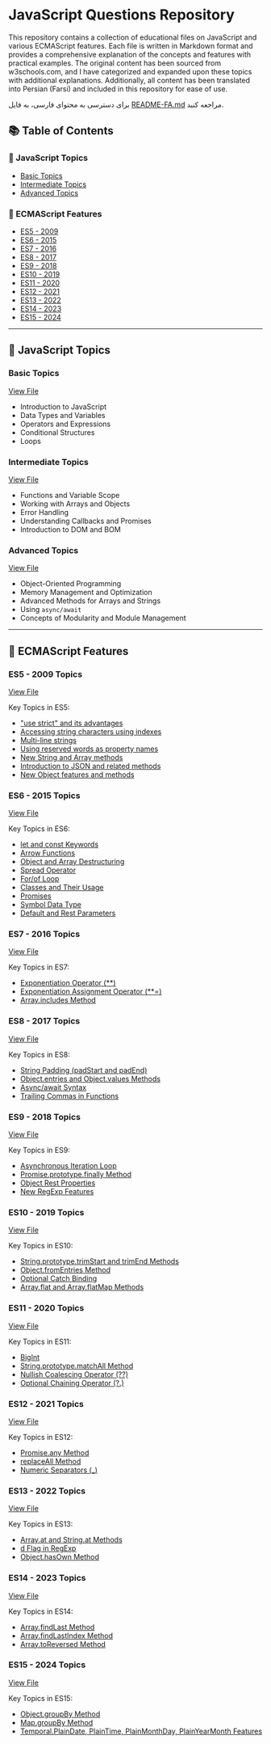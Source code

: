 # JavaScript Questions Repository

This repository contains a collection of educational files on JavaScript and various ECMAScript features. Each file is written in Markdown format and provides a comprehensive explanation of the concepts and features with practical examples. The original content has been sourced from w3schools.com, and I have categorized and expanded upon these topics with additional explanations. Additionally, all content has been translated into Persian (Farsi) and included in this repository for ease of use.

برای دسترسی به محتوای فارسی، به فایل [README-FA.md](README-FA.md) مراجعه کنید.

## 📚 Table of Contents

### 📘 JavaScript Topics
- [Basic Topics](#basic-topics)
- [Intermediate Topics](#intermediate-topics)
- [Advanced Topics](#advanced-topics)

### 🧩 ECMAScript Features
- [ES5 - 2009](#es5---2009-topics)
- [ES6 - 2015](#es6---2015-topics)
- [ES7 - 2016](#es7---2016-topics)
- [ES8 - 2017](#es8---2017-topics)
- [ES9 - 2018](#es9---2018-topics)
- [ES10 - 2019](#es10---2019-topics)
- [ES11 - 2020](#es11---2020-topics)
- [ES12 - 2021](#es12---2021-topics)
- [ES13 - 2022](#es13---2022-topics)
- [ES14 - 2023](#es14---2023-topics)
- [ES15 - 2024](#es15---2024-topics)

---

## 📘 JavaScript Topics

### Basic Topics
[View File](EN/01-basic.md)

- Introduction to JavaScript
- Data Types and Variables
- Operators and Expressions
- Conditional Structures
- Loops

### Intermediate Topics
[View File](EN/02-intermediate.md)

- Functions and Variable Scope
- Working with Arrays and Objects
- Error Handling
- Understanding Callbacks and Promises
- Introduction to DOM and BOM

### Advanced Topics
[View File](EN/03-advance.md)

- Object-Oriented Programming
- Memory Management and Optimization
- Advanced Methods for Arrays and Strings
- Using `async/await`
- Concepts of Modularity and Module Management

---

## 🧩 ECMAScript Features

### ES5 - 2009 Topics
[View File](EN/04-ES5-2009.md)

Key Topics in ES5:
- ["use strict" and its advantages](EN/04-ES5-2009.md#use-strict-in-javascript)
- [Accessing string characters using indexes](EN/04-ES5-2009.md#accessing-string-characters-using-indexes)
- [Multi-line strings](EN/04-ES5-2009.md#multi-line-strings)
- [Using reserved words as property names](EN/04-ES5-2009.md#using-reserved-words-as-property-names)
- [New String and Array methods](EN/04-ES5-2009.md#stringtrim-method)
- [Introduction to JSON and related methods](EN/04-ES5-2009.md#jsonparse-method)
- [New Object features and methods](EN/04-ES5-2009.md#using-getters-and-setters)

### ES6 - 2015 Topics
[View File](EN/05-ES6-2015.md)

Key Topics in ES6:
- [let and const Keywords](EN/05-ES6-2015.md#let-keyword-in-javascript)
- [Arrow Functions](EN/05-ES6-2015.md#arrow-functions)
- [Object and Array Destructuring](EN/05-ES6-2015.md#object-destructuring)
- [Spread Operator](EN/05-ES6-2015.md#spread-operator)
- [For/of Loop](EN/05-ES6-2015.md#forof-loop)
- [Classes and Their Usage](EN/05-ES6-2015.md#classes-in-javascript)
- [Promises](EN/05-ES6-2015.md#promises-in-javascript)
- [Symbol Data Type](EN/05-ES6-2015.md#symbol-data-type)
- [Default and Rest Parameters](EN/05-ES6-2015.md#default-parameters-in-functions)

### ES7 - 2016 Topics
[View File](EN/06-ES7-2016.md)

Key Topics in ES7:
- [Exponentiation Operator (**)](EN/06-ES7-2016.md#exponentiation-operator-in-javascript)
- [Exponentiation Assignment Operator (**=)](EN/06-ES7-2016.md#exponentiation-assignment-operator)
- [Array.includes Method](EN/06-ES7-2016.md#arrayincludes-method)

### ES8 - 2017 Topics
[View File](EN/07-ES8-2017.md)

Key Topics in ES8:
- [String Padding (padStart and padEnd)](EN/07-ES8-2017.md#string-padding-in-javascript)
- [Object.entries and Object.values Methods](EN/07-ES8-2017.md#objectentries-method)
- [Async/await Syntax](EN/07-ES8-2017.md#asyncawait-syntax)
- [Trailing Commas in Functions](EN/07-ES8-2017.md#trailing-commas-in-functions)

### ES9 - 2018 Topics
[View File](EN/08-ES9-2018.md)

Key Topics in ES9:
- [Asynchronous Iteration Loop](EN/08-ES9-2018.md#asynchronous-iteration-loop)
- [Promise.prototype.finally Method](EN/08-ES9-2018.md#promiseprototypefinally-method)
- [Object Rest Properties](EN/08-ES9-2018.md#object-rest-properties)
- [New RegExp Features](EN/08-ES9-2018.md#new-regexp-features)

### ES10 - 2019 Topics
[View File](EN/09-ES10-2019.md)

Key Topics in ES10:
- [String.prototype.trimStart and trimEnd Methods](EN/09-ES10-2019.md#stringprototypetrimstart-and-stringprototypetrimend-methods)
- [Object.fromEntries Method](EN/09-ES10-2019.md#objectfromentries-method)
- [Optional Catch Binding](EN/09-ES10-2019.md#optional-catch-binding)
- [Array.flat and Array.flatMap Methods](EN/09-ES10-2019.md#arrayprototypeflat-and-arrayprototypeflatmap-methods)

### ES11 - 2020 Topics
[View File](EN/10-ES11-2020.md)

Key Topics in ES11:
- [BigInt](EN/10-ES11-2020.md#bigint-feature)
- [String.prototype.matchAll Method](EN/10-ES11-2020.md#stringprototypematchall-method)
- [Nullish Coalescing Operator (??)](EN/10-ES11-2020.md#nullish-coalescing-operator)
- [Optional Chaining Operator (?.)](EN/10-ES11-2020.md#optional-chaining-operator)

### ES12 - 2021 Topics
[View File](EN/11-ES12-2021.md)

Key Topics in ES12:
- [Promise.any Method](EN/11-ES12-2021.md#promiseany-method)
- [replaceAll Method](EN/11-ES12-2021.md#replaceall-method)
- [Numeric Separators (_)](EN/11-ES12-2021.md#numeric-separators)

### ES13 - 2022 Topics
[View File](EN/12-ES13-2022.md)

Key Topics in ES13:
- [Array.at and String.at Methods](EN/12-ES13-2022.md#arrayat-method)
- [d Flag in RegExp](EN/12-ES13-2022.md#d-flag-in-regexp)
- [Object.hasOwn Method](EN/12-ES13-2022.md#objecthasown-method)

### ES14 - 2023 Topics
[View File](EN/13-ES14-2023.md)

Key Topics in ES14:
- [Array.findLast Method](EN/13-ES14-2023.md#arrayfindlast-method)
- [Array.findLastIndex Method](EN/13-ES14-2023.md#arrayfindlastindex-method)
- [Array.toReversed Method](EN/13-ES14-2023.md#arraytoreversed-method)

### ES15 - 2024 Topics
[View File](EN/14-ES15-2024.md)

Key Topics in ES15:
- [Object.groupBy Method](EN/14-ES15-2024.md#objectgroupby-method)
- [Map.groupBy Method](EN/14-ES15-2024.md#mapgroupby-method)
- [Temporal.PlainDate, PlainTime, PlainMonthDay, PlainYearMonth Features](EN/14-ES15-2024.md#temporalplaindate-feature)